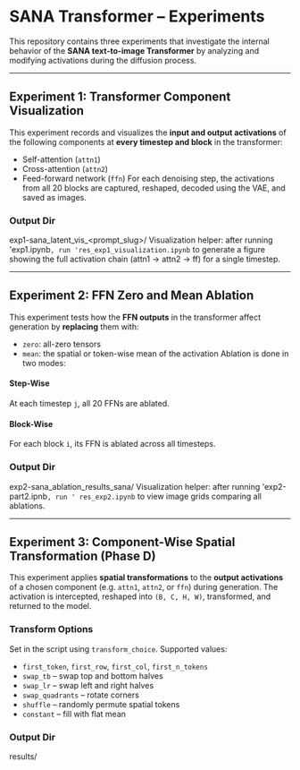 # SANA Transformer – Experiments

This repository contains three experiments that investigate the internal behavior of the **SANA text-to-image Transformer** by analyzing and modifying activations during the diffusion process.

---

## Experiment 1: Transformer Component Visualization
This experiment records and visualizes the **input and output activations** of the following components at **every timestep and block** in the transformer:
- Self-attention (`attn1`)
- Cross-attention (`attn2`)
- Feed-forward network (`ffn`)
For each denoising step, the activations from all 20 blocks are captured, reshaped, decoded using the VAE, and saved as images.
### Output Dir
exp1-sana_latent_vis_<prompt_slug>/
Visualization helper: after running 'exp1.ipynb`, run 'res_exp1_visualization.ipynb` to generate a figure showing the full activation chain (attn1 → attn2 → ff) for a single timestep.

---

## Experiment 2: FFN Zero and Mean Ablation
This experiment tests how the **FFN outputs** in the transformer affect generation by **replacing** them with:
- `zero`: all-zero tensors
- `mean`: the spatial or token-wise mean of the activation
Ablation is done in two modes:
#### Step-Wise
At each timestep `j`, all 20 FFNs are ablated.
####  Block-Wise
For each block `i`, its FFN is ablated across all timesteps.

###  Output Dir
exp2-sana_ablation_results_sana/
Visualization helper: after running 'exp2-part2.ipnb`, run ' res_exp2.ipynb` to view image grids comparing all ablations.

---

## Experiment 3: Component-Wise Spatial Transformation (Phase D)
This experiment applies **spatial transformations** to the **output activations** of a chosen component (e.g. `attn1`, `attn2`, or `ffn`) during generation.
The activation is intercepted, reshaped into `(B, C, H, W)`, transformed, and returned to the model.

### Transform Options
Set in the script using `transform_choice`. Supported values:
- `first_token`, `first_row`, `first_col`, `first_n_tokens`
- `swap_tb` – swap top and bottom halves
- `swap_lr` – swap left and right halves
- `swap_quadrants` – rotate corners
- `shuffle` – randomly permute spatial tokens
- `constant` – fill with flat mean

### Output Dir
results/




